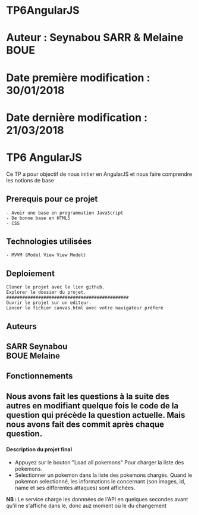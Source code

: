 # TP6AngularJS
# Auteur : Seynabou SARR & Melaine BOUE
# Date première modification : 30/01/2018
# Date dernière modification : 21/03/2018



# TP6 AngularJS
Ce TP a pour objectif de nous initier en AngularJS et nous faire comprendre les notions de base

 <h2>Prerequis pour ce projet</h2>

    - Avoir une base en programmation JavaScript
    - De bonne base en HTML5
    - CSS
    

<h2>Technologies utilisées</h2>
    
    - MVVM (Model View View Model)

<h2>Deploiement</h2>

    Cloner le projet avec le lien github.
    Explorer le dossier du projet.
    ##############################################
    Ouvrir le projet sur un editeur.
    Lancer le fichier canvas.html avec votre navigateur préferé

<h2>Auteurs<h2>

SARR Seynabou </br>
BOUE Melaine


<h2>Fonctionnements<h2>

Nous avons fait les questions à la suite des autres en modifiant quelque fois le code de la question qui précède la question actuelle. Mais nous avons fait des commit après chaque question.

<h4>Description du projet final</h4>
<ul>
    <li>
        Appuyez sur le bouton "Load all pokemons" Pour charger la liste     des pokemons. 
    </li>
    <li>
        Selectionner un pokemon dans la liste des pokemons chargés. Quand le pokemon selectionné, les informations le concernant (son images, id, name et ses differentes attaques) sont affichées.
    </li>
</ul>

<b>NB : </b> Le service charge les donnnées de l'API en quelques secondes avant qu'il ne s'affiche dans le, donc auz moment où le du changement


